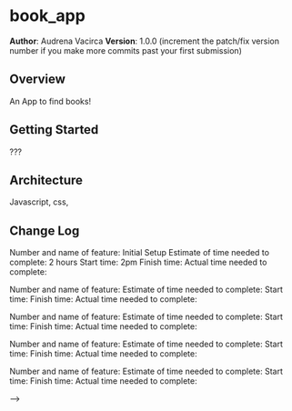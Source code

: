# book_app

**Author**: Audrena Vacirca
**Version**: 1.0.0 (increment the patch/fix version number if you make more commits past your first submission)

## Overview
An App to find books!

## Getting Started
???

## Architecture
Javascript, css, 

## Change Log
Number and name of feature: Initial Setup
Estimate of time needed to complete: 2 hours
Start time: 2pm
Finish time: 
Actual time needed to complete: 

Number and name of feature: 
Estimate of time needed to complete: 
Start time: 
Finish time: 
Actual time needed to complete: 

Number and name of feature: 
Estimate of time needed to complete: 
Start time: 
Finish time: 
Actual time needed to complete: 

Number and name of feature: 
Estimate of time needed to complete: 
Start time: 
Finish time: 
Actual time needed to complete: 

Number and name of feature: 
Estimate of time needed to complete: 
Start time: 
Finish time: 
Actual time needed to complete: 
<!-- Use this area to document the iterative changes made to your application as each feature is successfully implemented. Use time stamps. Here's an examples:

01-01-2001 4:59pm - Application now has a fully-functional express server, with a GET route for the location resource.

## Credits and Collaborations
<!-- Give credit (and a link) to other people or resources that helped you build this application. -->
-->